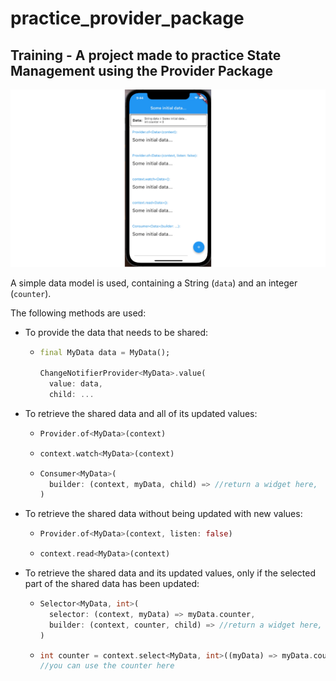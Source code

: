 # practice_provider_package

## Training - A project made to practice State Management using the Provider Package


![](demo.gif)


A simple data model is used, containing a String (`data`) and an integer (`counter`).

The following methods are used:
- To provide the data that needs to be shared:
  - ```dart
    final MyData data = MyData();

    ChangeNotifierProvider<MyData>.value(
      value: data,
      child: ...
    ```
- To retrieve the shared data and all of its updated values:
  - ```dart
    Provider.of<MyData>(context)
    ```
  - ```dart
    context.watch<MyData>(context)
    ```
  - ```dart
    Consumer<MyData>(
      builder: (context, myData, child) => //return a widget here,
    )
    ```
- To retrieve the shared data without being updated with new values:
  - ```dart
    Provider.of<MyData>(context, listen: false)
    ```
  - ```dart
    context.read<MyData>(context)
    ```
- To retrieve the shared data and its updated values, only if the selected part of the shared data has been updated:
  - ```dart
    Selector<MyData, int>(
      selector: (context, myData) => myData.counter,
      builder: (context, counter, child) => //return a widget here,
    )
    ```
  - ```dart
    int counter = context.select<MyData, int>((myData) => myData.counter);
    //you can use the counter here
    ```
